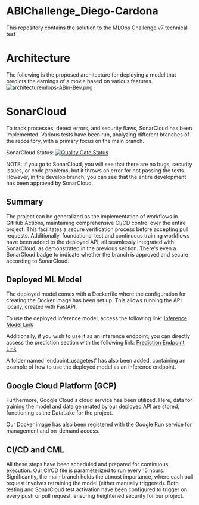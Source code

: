 # ABIChallenge_Diego-Cardona
This repository contains the solution to the MLOps Challenge v7 technical test

# Architecture
The following is the proposed architecture for deploying a model that predicts the earnings of a movie based on various features.
[![architecturemlops-ABin-Bev.png](https://i.postimg.cc/VNkXxmcQ/architecturemlops-ABin-Bev.png)](https://postimg.cc/xXBkHrCt)

# SonarCloud
To track processes, detect errors, and security flaws, SonarCloud has been implemented. Various tests have been run, analyzing different branches of the repository, with a primary focus on the main branch.

SonarCloud Status: [![Quality Gate Status](https://sonarcloud.io/api/project_badges/measure?project=DiegoCardona01_ABIChallenge_Diego-Cardona&metric=alert_status&token=4934187b79ce77a2932ca63d4b86aace4ffe2d3b)](https://sonarcloud.io/summary/new_code?id=DiegoCardona01_ABIChallenge_Diego-Cardona)

NOTE: If you go to SonarCloud, you will see that there are no bugs, security issues, or code problems, but it throws an error for not passing the tests. However, in the develop branch, you can see that the entire development has been approved by SonarCloud.

## Summary

The project can be generalized as the implementation of workflows in GitHub Actions, maintaining comprehensive CI/CD control over the entire project. This facilitates a secure verification process before accepting pull requests. Additionally, foundational test and continuous training workflows have been added to the deployed API, all seamlessly integrated with SonarCloud, as demonstrated in the previous section. There's even a SonarCloud badge to indicate whether the branch is approved and secure according to SonarCloud.

## Deployed ML Model

The deployed model comes with a Dockerfile where the configuration for creating the Docker image has been set up. This allows running the API locally, created with FastAPI.

To use the deployed inference model, access the following link:
[Inference Model Link](https://deployment-abichallenge-ml-service-ejp2ragddq-uc.a.run.app)

Additionally, if you wish to use it as an inference endpoint, you can directly access the prediction section with the following link:
[Prediction Endpoint Link](https://deployment-abichallenge-ml-service-ejp2ragddq-uc.a.run.app/v1/predict/)

A folder named 'endpoint_usagetest' has also been added, containing an example of how to use the deployed model as an inference endpoint.

## Google Cloud Platform (GCP)

Furthermore, Google Cloud's cloud service has been utilized. Here, data for training the model and data generated by our deployed API are stored, functioning as the DataLake for the project.

Our Docker image has also been registered with the Google Run service for management and on-demand access.

## CI/CD and CML

All these steps have been scheduled and prepared for continuous execution. Our CI/CD file is parameterized to run every 15 hours. Significantly, the main branch holds the utmost importance, where each pull request involves retraining the model (either manually triggered). Both testing and SonarCloud test activation have been configured to trigger on every push or pull request, ensuring heightened security for our project.

